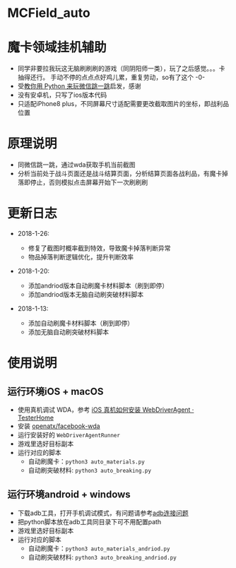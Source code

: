 # MCField_auto

# 魔卡领域挂机辅助
- 同学非要拉我玩这无脑刷刷刷的游戏（同阴阳师一类），玩了之后感觉。。。卡抽得还行。 手动不停的点点点好鸡儿累，重复劳动，so有了这个 -0-
- 受[教你用 Python 来玩微信跳一跳](https://github.com/xppppd/wechat_jump_game)启发，感谢
- 没有安卓机，只写了ios版本代码
- 只适配iPhone8 plus，不同屏幕尺寸适配需要更改截取图片的坐标，即战利品位置

# 原理说明
- 同微信跳一跳，通过wda获取手机当前截图
- 分析当前处于战斗页面还是战斗结算页面，分析结算页面各战利品，有魔卡掉落即停止，否则模拟点击屏幕开始下一次刷刷刷

# 更新日志
- 2018-1-26:
  - 修复了截图时概率截到特效，导致魔卡掉落判断异常
  - 物品掉落判断逻辑优化，提升判断效率

- 2018-1-20:
  - 添加andriod版本自动刷魔卡材料脚本（刷到即停）
  - 添加andriod版本无脑自动刷突破材料脚本

- 2018-1-13:
  - 添加自动刷魔卡材料脚本（刷到即停）
  - 添加无脑自动刷突破材料脚本
  
# 使用说明
## 运行环境iOS + macOS
- 使用真机调试 WDA，参考 [iOS 真机如何安装 WebDriverAgent · TesterHome](https://testerhome.com/topics/7220)
- 安装 [openatx/facebook-wda](https://github.com/openatx/facebook-wda)
- 运行安装好的 `WebDriverAgentRunner`
- 游戏里选好目标副本
- 运行对应的脚本
  - 自动刷魔卡：`python3 auto_materials.py`
  - 自动刷突破材料: `python3 auto_breaking.py`

## 运行环境android + windows
- 下载adb工具，打开手机调试模式，有问题请参考[adb连接问题](https://www.cnblogs.com/sanshuimiao/p/7809946.html)
- 把python脚本放在adb工具同目录下可不用配置path
- 游戏里选好目标副本
- 运行对应的脚本
  - 自动刷魔卡：`python3 auto_materials_andriod.py`
  - 自动刷突破材料: `python3 auto_breaking_andriod.py`
  
